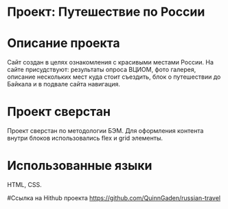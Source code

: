# Проект: Путешествие по России

# Описание проекта
Сайт создан в целях ознакомления с красивыми местами России. На сайте присудствуют: результаты опроса ВЦИОМ, фото галерея, описание нескольких мест куда стоит съездить, блок о путешествии до Байкала и в подвале сайта навигация.

# Проект сверстан
Проект сверстан по методологии БЭМ. Для оформления контента внутри блоков использовались flex и grid элементы.

# Использованные языки
HTML, CSS.

#Ссылка на Hithub проекта
https://github.com/QuinnGaden/russian-travel
